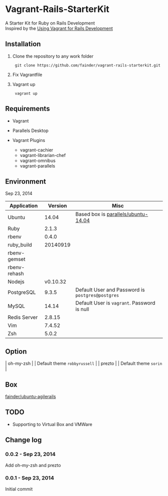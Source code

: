 Vagrant-Rails-StarterKit
========================

A Starter Kit for Ruby on Rails Development  
Inspired by the [Using Vagrant for Rails Development](https://gorails.com/guides/using-vagrant-for-rails-development)

## Installation

1. Clone the repository to any work folder

        git clone https://github.com/fainder/vagrant-rails-starterkit.git

2. Fix Vagrantfile

3. Vagrant up

        vagrant up

## Requirements

- Vagrant

- Parallels Desktop

- Vagrant Plugins
  - vagrant-cachier 
  - vagrant-librarian-chef
  - vagrant-omnibus
  - vagrant-parallels

## Environment
Sep 23, 2014

| Application  | Version  | Misc |
| ------------ | -------- | ---- |
| Ubuntu       | 14.04    | Based box is [parallels/ubuntu-14.04](https://vagrantcloud.com/puphpet/boxes/ubuntu1404-x64) |
| Ruby         | 2.1.3    |      |
| rbenv        | 0.4.0    |      |
| ruby_build   | 20140919 |      |
| rbenv-gemset |          |      |
| rbenv-rehash |          |      |
| Nodejs       | v0.10.32 |      |
| PostgreSQL   | 9.3.5    | Default User and Password is `postgres@postgres` |
| MySQL        | 14.14    | Default User is `vagrant`. Password is null |
| Redis Server | 2.8.15   |      |
| Vim          | 7.4.52   |      |
| Zsh          | 5.0.2    |      |

## Option

| oh-my-zsh    |          | Default theme `robbyrussell` |
| prezto       |          | Default theme `sorin` |

## Box
[fainder/ubuntu-agilerails](https://vagrantcloud.com/fainder/boxes/ubuntu-agilerails)

## TODO

- Supporting to Virtual Box and VMWare

## Change log

### 0.0.2 - Sep 23, 2014
Add oh-my-zsh and prezto

### 0.0.1 - Sep 23, 2014  
Initial commit
